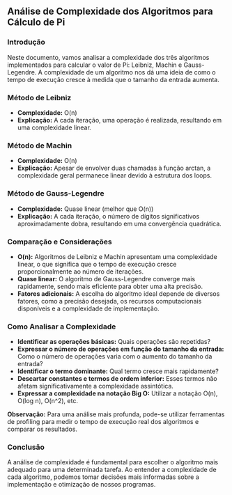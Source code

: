 ## Análise de Complexidade dos Algoritmos para Cálculo de Pi

### Introdução
Neste documento, vamos analisar a complexidade dos três algoritmos implementados para calcular o valor de Pi: Leibniz, Machin e Gauss-Legendre. A complexidade de um algoritmo nos dá uma ideia de como o tempo de execução cresce à medida que o tamanho da entrada aumenta.

### Método de Leibniz
* **Complexidade:** O(n)
* **Explicação:** A cada iteração, uma operação é realizada, resultando em uma complexidade linear.

### Método de Machin
* **Complexidade:** O(n)
* **Explicação:** Apesar de envolver duas chamadas à função arctan, a complexidade geral permanece linear devido à estrutura dos loops.

### Método de Gauss-Legendre
* **Complexidade:** Quase linear (melhor que O(n))
* **Explicação:** A cada iteração, o número de dígitos significativos aproximadamente dobra, resultando em uma convergência quadrática.

### Comparação e Considerações
* **O(n):** Algoritmos de Leibniz e Machin apresentam uma complexidade linear, o que significa que o tempo de execução cresce proporcionalmente ao número de iterações.
* **Quase linear:** O algoritmo de Gauss-Legendre converge mais rapidamente, sendo mais eficiente para obter uma alta precisão.
* **Fatores adicionais:** A escolha do algoritmo ideal depende de diversos fatores, como a precisão desejada, os recursos computacionais disponíveis e a complexidade de implementação.

### Como Analisar a Complexidade
* **Identificar as operações básicas:** Quais operações são repetidas?
* **Expressar o número de operações em função do tamanho da entrada:** Como o número de operações varia com o aumento do tamanho da entrada?
* **Identificar o termo dominante:** Qual termo cresce mais rapidamente?
* **Descartar constantes e termos de ordem inferior:** Esses termos não afetam significativamente a complexidade assintótica.
* **Expressar a complexidade na notação Big O:** Utilizar a notação O(n), O(log n), O(n^2), etc.

**Observação:** Para uma análise mais profunda, pode-se utilizar ferramentas de profiling para medir o tempo de execução real dos algoritmos e comparar os resultados.

### Conclusão
A análise de complexidade é fundamental para escolher o algoritmo mais adequado para uma determinada tarefa. Ao entender a complexidade de cada algoritmo, podemos tomar decisões mais informadas sobre a implementação e otimização de nossos programas.